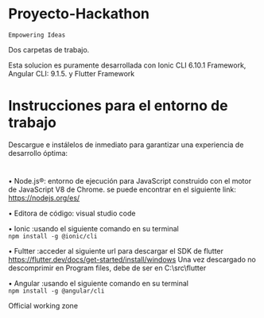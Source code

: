 # Proyecto-Hackathon
   
`Empowering Ideas`

Dos carpetas de trabajo.

Esta solucion es puramente desarrollada con Ionic CLI 6.10.1 Framework, Angular CLI: 9.1.5. y Flutter Framework

# Instrucciones para el entorno de trabajo 

Descargue e instálelos de inmediato para garantizar una experiencia de desarrollo óptima:
#
•	Node.js®: entorno de ejecución para JavaScript construido con el motor de JavaScript V8 de Chrome.
        se puede encontrar en el siguiente  link: https://nodejs.org/es/
	
•	Editora de código: visual studio code

•	Ionic 
    :usando el siguiente comando en su terminal   
	`npm install -g @ionic/cli`

•	Fultter 
    :acceder al siguiente url para descargar el SDK de flutter https://flutter.dev/docs/get-started/install/windows
    Una vez descargado no descomprimir en Program files, debe de ser en C:\src\flutter

•	Angular 
    :usando el siguiente comando en su terminal  
	`npm install -g @angular/cli`





Official working zone

